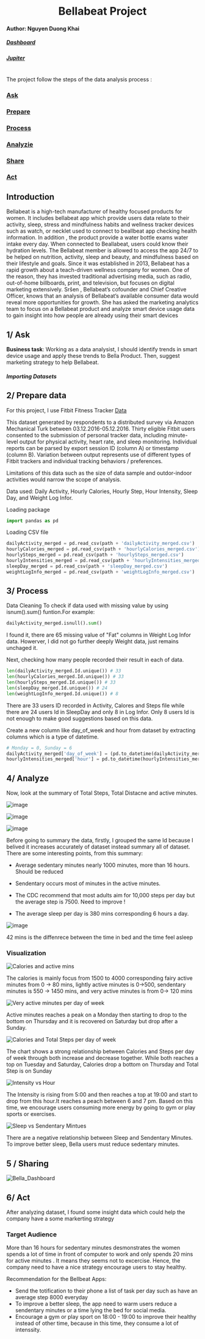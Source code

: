 <h1 align="center">Bellabeat Project</h1>

#### Author: Nguyen Duong Khai

##### [Dashboard](https://public.tableau.com/views/Bella_16475280530160/Bella_Dashboard?:language=en-GB&:display_count=n&:origin=viz_share_link)

##### [Jupiter]()

# 
The project follow the steps of the data analysis process : 

### [Ask](#1-Ask)
### [Prepare](#2-Prepare)
### [Process](#3-Process)
### [Analyzie](#4-Analyze)
### [Share](#5-Share)
### [Act](#6-Act)

## Introduction

Bellabeat is a high-tech manufacturer of healthy focused products for women. It includes bellabeat app which provide users data relate to their activity, sleep, stress and mindfulness habits and wellness tracker devices such as watch, or necklet used to connect to beallbeat app checking health information. In addition , the product provide a water bottle exams water intake every day. When connected to Beallabeat, users could know their hydration levels. The Bellabeat member is allowed to access the app  24/7 to be helped on nutrition, activity, sleep and beauty, and mindfulness based on their lifestyle and goals. Since it was established in 2013, Bellabeat has a rapid growth about a teach-driven wellness company for women. One of the reason, they has invested traditional advertising media, such as radio, out-of-home billboards, print, and television, but focuses on digital marketing extensively. Sršen , Bellabeat’s cofounder and Chief Creative Officer, knows that an analysis of Bellabeat’s available consumer data would reveal more opportunities for growth. She has asked the marketing analytics team to focus on a Bellabeat product and analyze smart device usage data to gain insight into how people are already using their smart devices

## 1/ Ask
**Business task**: Working as a data analysist, I should identify trends in smart device usage and apply these trends to Bella Product. Then, suggest marketing strategy to help Bellabeat.

##### Importing Datasets 

## 2/ Prepare data
For this project, I use Fitbit Fitness Tracker [Data](https://www.kaggle.com/arashnic/fitbit)

This dataset generated by respondents to a distributed survey via Amazon Mechanical Turk between 03.12.2016-05.12.2016. Thirty eligible Fitbit users consented to the submission of personal tracker data, including minute-level output for physical activity, heart rate, and sleep monitoring. Individual reports can be parsed by export session ID (column A) or timestamp (column B). Variation between output represents use of different types of Fitbit trackers and individual tracking behaviors / preferences. 

Limitations of this data such as the size of data sample and outdor-indoor activities would narrow the scope of analysis.

Data used: Daily Activity, Hourly Calories, Hourly Step, Hour Intensity, Sleep Day, and Weight Log Infor.


Loading package

``` Python
import pandas as pd
```
Loading CSV file
 

``` Python
dailyActivity_merged = pd.read_csv(path + 'dailyActivity_merged.csv')
hourlyCalories_merged = pd.read_csv(path + 'hourlyCalories_merged.csv')
hourlySteps_merged = pd.read_csv(path + 'hourlySteps_merged.csv')
hourlyIntensities_merged = pd.read_csv(path + 'hourlyIntensities_merged.csv')
sleepDay_merged = pd.read_csv(path + 'sleepDay_merged.csv')
weightLogInfo_merged = pd.read_csv(path + 'weightLogInfo_merged.csv')
```
## 3/ Process

Data Cleaning
To check if data used with missing value by using isnum().sum() funtion.For example:
```Python
dailyActivity_merged.isnull().sum()
```
I found it, there are 65 missing value of "Fat" columns in Weight Log Infor data. Howerver, I did not go further deeply Weight data, just remains unchaged it.

Next, checking how many people recorded their result in each of data.

```Python
len(dailyActivity_merged.Id.unique()) # 33
len(hourlyCalories_merged.Id.unique()) # 33
len(hourlySteps_merged.Id.unique()) # 33
len(sleepDay_merged.Id.unique()) # 24
len(weightLogInfo_merged.Id.unique()) # 8
```
There are 33 users ID recorded in Activity, Calores and Steps file while there are 24 users Id in SleepDay and only 8 in Log Infor. Only 8 users Id is not enough to make good suggestions based on this data.

Create a new column like day_of_week and hour from dataset by extracting columns which is a type of datetime.

```Python
# Monday = 0, Sunday = 6
dailyActivity_merged['day_of_week'] = (pd.to_datetime(dailyActivity_merged.ActivityDate).dt.dayofweek)
hourlyIntensities_merged['hour'] = pd.to_datetime(hourlyIntensities_merged['ActivityHour']).dt.hour
```


## 4/ Analyze


Now, look at the summary of Total Steps, Total Distacne and active minutes.

![image](https://user-images.githubusercontent.com/58326661/159964142-c578b4b5-a8d4-4352-89cd-1fe44df0e346.png)
 
 ![image](https://user-images.githubusercontent.com/58326661/159964184-130be858-c4d2-4bc0-b328-629b9d814b83.png)

![image](https://user-images.githubusercontent.com/58326661/159964361-ca20f717-a314-481d-8ad0-2ef37fef5750.png)


Before going to summary the data, firstly, I grouped the same Id because I belived it increases accurately of dataset instead summary all of dataset.
There are some interesting points, from this summary:

- Average sedentary minutes nearly 1000 minutes, more than 16 hours. Should be reduced

- Sendentary occurs most of minutes in the active minutes.

- The CDC recommend that most adults aim for 10,000 steps per day but the average step is 7500. Need to improve !

- The average sleep per day is 380 mins corresponding 6 hours a day. 

![image](https://user-images.githubusercontent.com/58326661/160088421-63fe9550-6614-49d6-97e5-25630cf858d9.png)

42 mins is the diffenrece between the time in bed and the time feel asleep



### Visualization



![Calories and active mins](https://user-images.githubusercontent.com/58326661/159988545-79b333d9-6c99-46de-8323-57ca234ea040.png)

The calories is mainly focus from 1500 to 4000 corresponding fairy active minutes from 0 -> 80 mins, lightly active minutes is 0->500, sendentary minutes is 550 -> 1450 mins, and very active minutes is from 0-> 120 mins 

![Very active minutes per day of week](https://user-images.githubusercontent.com/58326661/159988804-4fcb8d89-78ee-468e-8e67-a7a9ef76c172.png)

Active minutes reaches a peak on a Monday then starting to drop to the bottom on Thursday and it is recovered on Saturday but drop after a Sunday.

![Calories and Total Steps per day of week](https://user-images.githubusercontent.com/58326661/159989208-ed612306-5033-4cf1-a29b-ba98e54d88f3.png)

The chart shows a strong relationship between Calories and Steps per day of week through both increase and decrease together. While both reaches a top on Tuesday and Saturday, Calories drop a bottom on Thursday and Total Step is on Sunday

![Intensity vs Hour](https://user-images.githubusercontent.com/58326661/159988744-3c952d1f-8f66-428a-b76b-041d74a43f5b.png)


The Intensity is rising from 5:00 and then reaches a top at 19:00 and start to drop from this hour.It reaches a peach between 6 and 7 pm. Based on this time, we encourage users consuming more energy by going to gym or play sports or exercises.

![Sleep vs Sendentary Mintues](https://user-images.githubusercontent.com/58326661/159988920-25bd8a19-d83e-4789-936f-4d865600e11a.png)

There are a negative relationship between Sleep and Sendentary Minutes. To improve better sleep, Bella users must reduce sedentary minutes.

## 5 / Sharing 

![Bella_Dashboard](https://user-images.githubusercontent.com/58326661/160078841-e9f90326-1b0c-4094-9282-e71c2498a514.png)

## 6/ Act

After analyzing dataset, I found some insight data which could help the company have a some markerting strategy

### Target Audience

More than 16 hours for sedentary minutes desmonstrates the women spends a lot of time in front of computer to work and only spends 20 mins for active minutes . It means  they seems not to excercise. Hence, the company need to have a nice strategy encourage users to stay healthy. 

Recommendation for the Bellbeat Apps:
- Send the totification to their phone a list of task  per day such as have an average step 8000 everyday
- To improve a better sleep, the app need to warm users reduce a sendentary minutes or a time lying the bed for social media.  
- Encourage a gym or play sport on 18:00 - 19:00 to improve their healthy instead of other time, because in this time, they consume a lot of intenssity.

